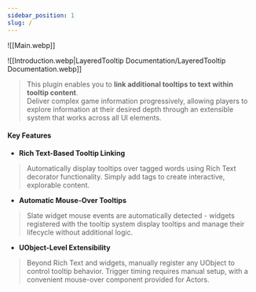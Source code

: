 ```yaml
---
sidebar_position: 1
slug: /
---
```

![[Main.webp]]

![[Introduction.webp|LayeredTooltip Documentation/LayeredTooltip Documentation.webp]]

> This plugin enables you to **link additional tooltips to text within tooltip content**.  
> Deliver complex game information progressively, allowing players to explore information at their desired depth through an extensible system that works across all UI elements.

#### **Key Features**

- **Rich Text-Based Tooltip Linking**

> Automatically display tooltips over tagged words using Rich Text decorator functionality. Simply add tags to create interactive, explorable content.

- **Automatic Mouse-Over Tooltips**

> Slate widget mouse events are automatically detected - widgets registered with the tooltip system display tooltips and manage their lifecycle without additional logic.

- **UObject-Level Extensibility**

> Beyond Rich Text and widgets, manually register any UObject to control tooltip behavior. Trigger timing requires manual setup, with a convenient mouse-over component provided for Actors.
